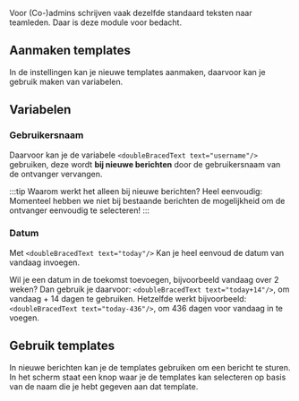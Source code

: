 Voor (Co-)admins schrijven vaak dezelfde standaard teksten naar teamleden. Daar is deze module voor bedacht.

## Aanmaken templates

In de instellingen kan je nieuwe templates aanmaken, daarvoor kan je gebruik maken van variabelen.

## Variabelen

### Gebruikersnaam

Daarvoor kan je de variabele `<doubleBracedText text="username"/>` gebruiken, deze wordt **bij nieuwe berichten** door de gebruikersnaam van de ontvanger vervangen.

:::tip Waarom werkt het alleen bij nieuwe berichten?
Heel eenvoudig: Momenteel hebben we niet bij bestaande berichten de mogelijkheid om de ontvanger eenvoudig te selecteren!
:::

### Datum

Met `<doubleBracedText text="today"/>` Kan je heel eenvoud de datum van vandaag invoegen.

Wil je een datum in de toekomst toevoegen, bijvoorbeeld vandaag over 2 weken? Dan gebruik je daarvoor: `<doubleBracedText text="today+14"/>`, om vandaag + 14 dagen te gebruiken. Hetzelfde werkt bijvoorbeeld: `<doubleBracedText text="today-436"/>`, om 436 dagen voor vandaag in te voegen.

## Gebruik templates

In nieuwe berichten kan je de templates gebruiken om een bericht te sturen. In het scherm staat een knop waar je de templates kan selecteren op basis van de naam die je hebt gegeven aan dat template.
